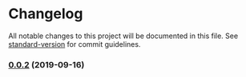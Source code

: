 # Changelog

All notable changes to this project will be documented in this file. See [standard-version](https://github.com/conventional-changelog/standard-version) for commit guidelines.

### [0.0.2](https://github.com/frontendmonster/utils/compare/v0.0.1...v0.0.2) (2019-09-16)
